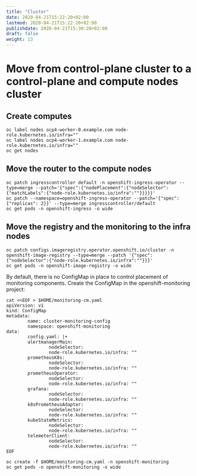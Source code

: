 ```yaml
---
title: "Cluster"
date: 2020-04-21T15:22:20+02:00
lastmod: 2020-04-21T15:22:20+02:00
publishdate: 2020-04-21T15:30:20+02:00
draft: false
weight: 13
---
```


# Move from control-plane cluster to a control-plane and compute nodes cluster

## Create computes

```		
oc label nodes ocp4-worker-0.example.com node-role.kubernetes.io/infra="" 
oc label nodes ocp4-worker-1.example.com node-role.kubernetes.io/infra=""
oc get nodes
```

## Move the router to the compute nodes

```	
oc patch ingresscontroller default -n openshift-ingress-operator --type=merge --patch='{"spec":{"nodePlacement":{"nodeSelector": {"matchLabels":{"node-role.kubernetes.io/infra":""}}}}}'
oc patch --namespace=openshift-ingress-operator --patch='{"spec": {"replicas": 2}}' --type=merge ingresscontroller/default
oc get pods -n openshift-ingress -o wide
```

## Move the registry and the monitoring to the infra nodes

```
oc patch configs.imageregistry.operator.openshift.io/cluster -n openshift-image-registry --type=merge --patch '{"spec":{"nodeSelector":{"node-role.kubernetes.io/infra":""}}}'
oc get pods -n openshift-image-registry -o wide
```

By default, there is no ConfigMap in place to control placement of monitoring components. Create the ConfigMap in the openshift-monitoring project:

```
cat <<EOF > $HOME/monitoring-cm.yaml
apiVersion: v1
kind: ConfigMap
metadata:
		name: cluster-monitoring-config
		namespace: openshift-monitoring
data:
		config.yaml: |+
		alertmanagerMain:
				nodeSelector:
				node-role.kubernetes.io/infra: ""
		prometheusK8s:
				nodeSelector:
				node-role.kubernetes.io/infra: ""
		prometheusOperator:
				nodeSelector:
				node-role.kubernetes.io/infra: ""
		grafana:
				nodeSelector:
				node-role.kubernetes.io/infra: ""
		k8sPrometheusAdapter:
				nodeSelector:
				node-role.kubernetes.io/infra: ""
		kubeStateMetrics:
				nodeSelector:
				node-role.kubernetes.io/infra: ""
		telemeterClient:
				nodeSelector:
				node-role.kubernetes.io/infra: ""
EOF

oc create -f $HOME/monitoring-cm.yaml -n openshift-monitoring
oc get pods -n openshift-monitoring -o wide
```
